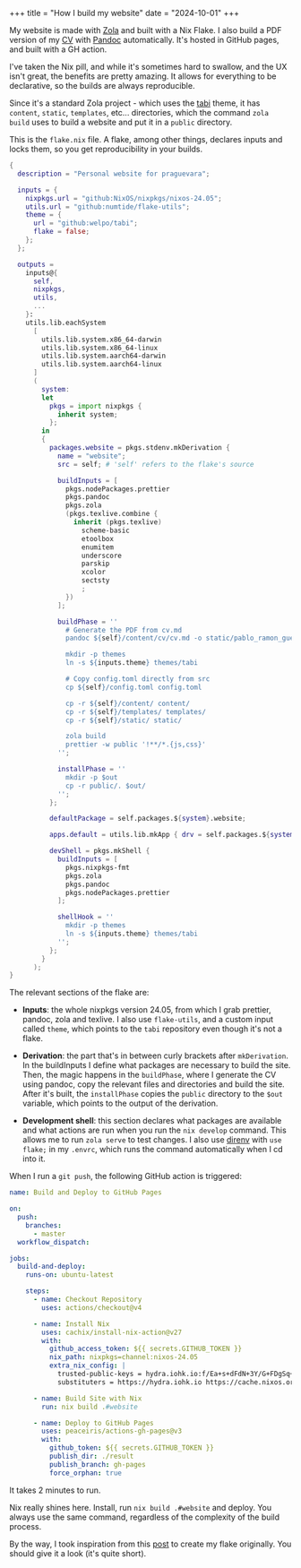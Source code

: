 +++
title = "How I build my website"
date = "2024-10-01"
+++

My website is made with [Zola](https://www.getzola.org/) and built with a Nix Flake. I also build a PDF version of my [CV](@/cv/index.md) with [Pandoc](https://pandoc.org/) automatically. It's hosted in GitHub pages, and built with a GH action.

I've taken the Nix pill, and while it's sometimes hard to swallow, and the UX isn't great, the benefits are pretty amazing. It allows for everything to be declarative, so the builds are always reproducible.

Since it's a standard Zola project - which uses the [tabi](https://github.com/welpo/tabi) theme, it has `content`, `static`, `templates`, etc... directories, which the command `zola build` uses to build a website and put it in a `public` directory.

This is the `flake.nix` file. A flake, among other things, declares inputs and locks them, so you get reproducibility in your builds.

```nix
{
  description = "Personal website for praguevara";

  inputs = {
    nixpkgs.url = "github:NixOS/nixpkgs/nixos-24.05";
    utils.url = "github:numtide/flake-utils";
    theme = {
      url = "github:welpo/tabi";
      flake = false;
    };
  };

  outputs =
    inputs@{
      self,
      nixpkgs,
      utils,
      ...
    }:
    utils.lib.eachSystem
      [
        utils.lib.system.x86_64-darwin
        utils.lib.system.x86_64-linux
        utils.lib.system.aarch64-darwin
        utils.lib.system.aarch64-linux
      ]
      (
        system:
        let
          pkgs = import nixpkgs {
            inherit system;
          };
        in
        {
          packages.website = pkgs.stdenv.mkDerivation {
            name = "website";
            src = self; # 'self' refers to the flake's source

            buildInputs = [
              pkgs.nodePackages.prettier
              pkgs.pandoc
              pkgs.zola
              (pkgs.texlive.combine {
                inherit (pkgs.texlive)
                  scheme-basic
                  etoolbox
                  enumitem
                  underscore
                  parskip
                  xcolor
                  sectsty
                  ;
              })
            ];

            buildPhase = ''
              # Generate the PDF from cv.md
              pandoc ${self}/content/cv/cv.md -o static/pablo_ramon_guevara_cv.pdf --template ${self}/jb2resume.latex

              mkdir -p themes
              ln -s ${inputs.theme} themes/tabi

              # Copy config.toml directly from src
              cp ${self}/config.toml config.toml

              cp -r ${self}/content/ content/
              cp -r ${self}/templates/ templates/
              cp -r ${self}/static/ static/

              zola build
              prettier -w public '!**/*.{js,css}'
            '';

            installPhase = ''
              mkdir -p $out
              cp -r public/. $out/
            '';
          };

          defaultPackage = self.packages.${system}.website;

          apps.default = utils.lib.mkApp { drv = self.packages.${system}.website; };

          devShell = pkgs.mkShell {
            buildInputs = [
              pkgs.nixpkgs-fmt
              pkgs.zola
              pkgs.pandoc
              pkgs.nodePackages.prettier
            ];

            shellHook = ''
              mkdir -p themes
              ln -s ${inputs.theme} themes/tabi
            '';
          };
        }
      );
}

```

The relevant sections of the flake are:

- **Inputs**: the whole nixpkgs version 24.05, from which I grab prettier, pandoc, zola and texlive. I also use `flake-utils`, and a custom input called `theme`, which points to the `tabi` repository even though it's not a flake.

- **Derivation**: the part that's in between curly brackets after `mkDerivation`. In the buildInputs I define what packages are necessary to build the site. Then, the magic happens in the `buildPhase`, where I generate the CV using pandoc, copy the relevant files and directories and build the site. After it's built, the `installPhase` copies the `public` directory to the `$out` variable, which points to the output of the derivation.

- **Development shell**: this section declares what packages are available and what actions are run when you run the `nix develop` command. This allows me to run `zola serve` to test changes. I also use [direnv](https://direnv.net/) with `use flake;` in my `.envrc`, which runs the command automatically when I cd into it.

When I run a `git push`, the following GitHub action is triggered:

```yaml
name: Build and Deploy to GitHub Pages

on:
  push:
    branches:
      - master
  workflow_dispatch:

jobs:
  build-and-deploy:
    runs-on: ubuntu-latest

    steps:
      - name: Checkout Repository
        uses: actions/checkout@v4

      - name: Install Nix
        uses: cachix/install-nix-action@v27
        with:
          github_access_token: ${{ secrets.GITHUB_TOKEN }}
          nix_path: nixpkgs=channel:nixos-24.05
          extra_nix_config: |
            trusted-public-keys = hydra.iohk.io:f/Ea+s+dFdN+3Y/G+FDgSq+a5NEWhJGzdjvKNGv0/EQ= cache.nixos.org-1:6NCHdD59X431o0gWypbMrAURkbJ16ZPMQFGspcDShjY=
            substituters = https://hydra.iohk.io https://cache.nixos.org/

      - name: Build Site with Nix
        run: nix build .#website

      - name: Deploy to GitHub Pages
        uses: peaceiris/actions-gh-pages@v3
        with:
          github_token: ${{ secrets.GITHUB_TOKEN }}
          publish_dir: ./result
          publish_branch: gh-pages
          force_orphan: true

```

It takes 2 minutes to run.

Nix really shines here. Install, run `nix build .#website` and deploy. You always use the same command, regardless of the complexity of the build process.

By the way, I took inspiration from this [post](https://www.chrisportela.com/posts/this-site-is-a-flake/) to create my flake originally. You should give it a look (it's quite short).

